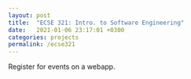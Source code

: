 ```yaml
---
layout: post
title:  "ECSE 321: Intro. to Software Engineering"
date:   2021-01-06 23:17:01 +0300
categories: projects
permalink: /ecse321
---
```


Register for events on a webapp.
